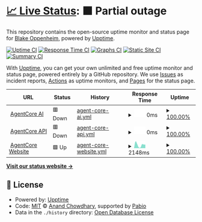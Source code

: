 # [📈 Live Status](https://status.agentcore.co): <!--live status--> **🟧 Partial outage**

This repository contains the open-source uptime monitor and status page for [Blake Oppenheim](https://status.agentcore.co), powered by [Upptime](https://github.com/upptime/upptime).

[![Uptime CI](https://github.com/blakeoppenheim/agentcore-status/workflows/Uptime%20CI/badge.svg)](https://github.com/blakeoppenheim/agentcore-status/actions?query=workflow%3A%22Uptime+CI%22)
[![Response Time CI](https://github.com/blakeoppenheim/agentcore-status/workflows/Response%20Time%20CI/badge.svg)](https://github.com/blakeoppenheim/agentcore-status/actions?query=workflow%3A%22Response+Time+CI%22)
[![Graphs CI](https://github.com/blakeoppenheim/agentcore-status/workflows/Graphs%20CI/badge.svg)](https://github.com/blakeoppenheim/agentcore-status/actions?query=workflow%3A%22Graphs+CI%22)
[![Static Site CI](https://github.com/blakeoppenheim/agentcore-status/workflows/Static%20Site%20CI/badge.svg)](https://github.com/blakeoppenheim/agentcore-status/actions?query=workflow%3A%22Static+Site+CI%22)
[![Summary CI](https://github.com/blakeoppenheim/agentcore-status/workflows/Summary%20CI/badge.svg)](https://github.com/blakeoppenheim/agentcore-status/actions?query=workflow%3A%22Summary+CI%22)

With [Upptime](https://upptime.js.org), you can get your own unlimited and free uptime monitor and status page, powered entirely by a GitHub repository. We use [Issues](https://github.com/blakeoppenheim/agentcore-status/issues) as incident reports, [Actions](https://github.com/blakeoppenheim/agentcore-status/actions) as uptime monitors, and [Pages](https://status.agentcore.co) for the status page.

<!--start: status pages-->
<!-- This summary is generated by Upptime (https://github.com/upptime/upptime) -->
<!-- Do not edit this manually, your changes will be overwritten -->
<!-- prettier-ignore -->
| URL | Status | History | Response Time | Uptime |
| --- | ------ | ------- | ------------- | ------ |
| <img alt="" src="https://icons.duckduckgo.com/ip3/app.agentcore.co.ico" height="13"> [AgentCore AI](https://app.agentcore.co) | 🟥 Down | [agent-core-ai.yml](https://github.com/blakeoppenheim/agentcore-status/commits/HEAD/history/agent-core-ai.yml) | <details><summary><img alt="Response time graph" src="./graphs/agent-core-ai/response-time-week.png" height="20"> 0ms</summary><br><a href="https://status.agentcore.co/history/agent-core-ai"><img alt="Response time 0" src="https://img.shields.io/endpoint?url=https%3A%2F%2Fraw.githubusercontent.com%2Fblakeoppenheim%2Fagentcore-status%2FHEAD%2Fapi%2Fagent-core-ai%2Fresponse-time.json"></a><br><a href="https://status.agentcore.co/history/agent-core-ai"><img alt="24-hour response time 0" src="https://img.shields.io/endpoint?url=https%3A%2F%2Fraw.githubusercontent.com%2Fblakeoppenheim%2Fagentcore-status%2FHEAD%2Fapi%2Fagent-core-ai%2Fresponse-time-day.json"></a><br><a href="https://status.agentcore.co/history/agent-core-ai"><img alt="7-day response time 0" src="https://img.shields.io/endpoint?url=https%3A%2F%2Fraw.githubusercontent.com%2Fblakeoppenheim%2Fagentcore-status%2FHEAD%2Fapi%2Fagent-core-ai%2Fresponse-time-week.json"></a><br><a href="https://status.agentcore.co/history/agent-core-ai"><img alt="30-day response time 0" src="https://img.shields.io/endpoint?url=https%3A%2F%2Fraw.githubusercontent.com%2Fblakeoppenheim%2Fagentcore-status%2FHEAD%2Fapi%2Fagent-core-ai%2Fresponse-time-month.json"></a><br><a href="https://status.agentcore.co/history/agent-core-ai"><img alt="1-year response time 0" src="https://img.shields.io/endpoint?url=https%3A%2F%2Fraw.githubusercontent.com%2Fblakeoppenheim%2Fagentcore-status%2FHEAD%2Fapi%2Fagent-core-ai%2Fresponse-time-year.json"></a></details> | <details><summary><a href="https://status.agentcore.co/history/agent-core-ai">100.00%</a></summary><a href="https://status.agentcore.co/history/agent-core-ai"><img alt="All-time uptime 99.88%" src="https://img.shields.io/endpoint?url=https%3A%2F%2Fraw.githubusercontent.com%2Fblakeoppenheim%2Fagentcore-status%2FHEAD%2Fapi%2Fagent-core-ai%2Fuptime.json"></a><br><a href="https://status.agentcore.co/history/agent-core-ai"><img alt="24-hour uptime 100.00%" src="https://img.shields.io/endpoint?url=https%3A%2F%2Fraw.githubusercontent.com%2Fblakeoppenheim%2Fagentcore-status%2FHEAD%2Fapi%2Fagent-core-ai%2Fuptime-day.json"></a><br><a href="https://status.agentcore.co/history/agent-core-ai"><img alt="7-day uptime 100.00%" src="https://img.shields.io/endpoint?url=https%3A%2F%2Fraw.githubusercontent.com%2Fblakeoppenheim%2Fagentcore-status%2FHEAD%2Fapi%2Fagent-core-ai%2Fuptime-week.json"></a><br><a href="https://status.agentcore.co/history/agent-core-ai"><img alt="30-day uptime 100.00%" src="https://img.shields.io/endpoint?url=https%3A%2F%2Fraw.githubusercontent.com%2Fblakeoppenheim%2Fagentcore-status%2FHEAD%2Fapi%2Fagent-core-ai%2Fuptime-month.json"></a><br><a href="https://status.agentcore.co/history/agent-core-ai"><img alt="1-year uptime 99.88%" src="https://img.shields.io/endpoint?url=https%3A%2F%2Fraw.githubusercontent.com%2Fblakeoppenheim%2Fagentcore-status%2FHEAD%2Fapi%2Fagent-core-ai%2Fuptime-year.json"></a></details>
| <img alt="" src="https://icons.duckduckgo.com/ip3/app.agentcore.co.ico" height="13"> [AgentCore API](https://app.agentcore.co/api/health) | 🟥 Down | [agent-core-api.yml](https://github.com/blakeoppenheim/agentcore-status/commits/HEAD/history/agent-core-api.yml) | <details><summary><img alt="Response time graph" src="./graphs/agent-core-api/response-time-week.png" height="20"> 0ms</summary><br><a href="https://status.agentcore.co/history/agent-core-api"><img alt="Response time 0" src="https://img.shields.io/endpoint?url=https%3A%2F%2Fraw.githubusercontent.com%2Fblakeoppenheim%2Fagentcore-status%2FHEAD%2Fapi%2Fagent-core-api%2Fresponse-time.json"></a><br><a href="https://status.agentcore.co/history/agent-core-api"><img alt="24-hour response time 0" src="https://img.shields.io/endpoint?url=https%3A%2F%2Fraw.githubusercontent.com%2Fblakeoppenheim%2Fagentcore-status%2FHEAD%2Fapi%2Fagent-core-api%2Fresponse-time-day.json"></a><br><a href="https://status.agentcore.co/history/agent-core-api"><img alt="7-day response time 0" src="https://img.shields.io/endpoint?url=https%3A%2F%2Fraw.githubusercontent.com%2Fblakeoppenheim%2Fagentcore-status%2FHEAD%2Fapi%2Fagent-core-api%2Fresponse-time-week.json"></a><br><a href="https://status.agentcore.co/history/agent-core-api"><img alt="30-day response time 0" src="https://img.shields.io/endpoint?url=https%3A%2F%2Fraw.githubusercontent.com%2Fblakeoppenheim%2Fagentcore-status%2FHEAD%2Fapi%2Fagent-core-api%2Fresponse-time-month.json"></a><br><a href="https://status.agentcore.co/history/agent-core-api"><img alt="1-year response time 0" src="https://img.shields.io/endpoint?url=https%3A%2F%2Fraw.githubusercontent.com%2Fblakeoppenheim%2Fagentcore-status%2FHEAD%2Fapi%2Fagent-core-api%2Fresponse-time-year.json"></a></details> | <details><summary><a href="https://status.agentcore.co/history/agent-core-api">100.00%</a></summary><a href="https://status.agentcore.co/history/agent-core-api"><img alt="All-time uptime 99.88%" src="https://img.shields.io/endpoint?url=https%3A%2F%2Fraw.githubusercontent.com%2Fblakeoppenheim%2Fagentcore-status%2FHEAD%2Fapi%2Fagent-core-api%2Fuptime.json"></a><br><a href="https://status.agentcore.co/history/agent-core-api"><img alt="24-hour uptime 100.00%" src="https://img.shields.io/endpoint?url=https%3A%2F%2Fraw.githubusercontent.com%2Fblakeoppenheim%2Fagentcore-status%2FHEAD%2Fapi%2Fagent-core-api%2Fuptime-day.json"></a><br><a href="https://status.agentcore.co/history/agent-core-api"><img alt="7-day uptime 100.00%" src="https://img.shields.io/endpoint?url=https%3A%2F%2Fraw.githubusercontent.com%2Fblakeoppenheim%2Fagentcore-status%2FHEAD%2Fapi%2Fagent-core-api%2Fuptime-week.json"></a><br><a href="https://status.agentcore.co/history/agent-core-api"><img alt="30-day uptime 100.00%" src="https://img.shields.io/endpoint?url=https%3A%2F%2Fraw.githubusercontent.com%2Fblakeoppenheim%2Fagentcore-status%2FHEAD%2Fapi%2Fagent-core-api%2Fuptime-month.json"></a><br><a href="https://status.agentcore.co/history/agent-core-api"><img alt="1-year uptime 99.88%" src="https://img.shields.io/endpoint?url=https%3A%2F%2Fraw.githubusercontent.com%2Fblakeoppenheim%2Fagentcore-status%2FHEAD%2Fapi%2Fagent-core-api%2Fuptime-year.json"></a></details>
| <img alt="" src="https://icons.duckduckgo.com/ip3/agentcore.co.ico" height="13"> [AgentCore Website](https://agentcore.co) | 🟩 Up | [agent-core-website.yml](https://github.com/blakeoppenheim/agentcore-status/commits/HEAD/history/agent-core-website.yml) | <details><summary><img alt="Response time graph" src="./graphs/agent-core-website/response-time-week.png" height="20"> 2148ms</summary><br><a href="https://status.agentcore.co/history/agent-core-website"><img alt="Response time 497" src="https://img.shields.io/endpoint?url=https%3A%2F%2Fraw.githubusercontent.com%2Fblakeoppenheim%2Fagentcore-status%2FHEAD%2Fapi%2Fagent-core-website%2Fresponse-time.json"></a><br><a href="https://status.agentcore.co/history/agent-core-website"><img alt="24-hour response time 648" src="https://img.shields.io/endpoint?url=https%3A%2F%2Fraw.githubusercontent.com%2Fblakeoppenheim%2Fagentcore-status%2FHEAD%2Fapi%2Fagent-core-website%2Fresponse-time-day.json"></a><br><a href="https://status.agentcore.co/history/agent-core-website"><img alt="7-day response time 2148" src="https://img.shields.io/endpoint?url=https%3A%2F%2Fraw.githubusercontent.com%2Fblakeoppenheim%2Fagentcore-status%2FHEAD%2Fapi%2Fagent-core-website%2Fresponse-time-week.json"></a><br><a href="https://status.agentcore.co/history/agent-core-website"><img alt="30-day response time 1246" src="https://img.shields.io/endpoint?url=https%3A%2F%2Fraw.githubusercontent.com%2Fblakeoppenheim%2Fagentcore-status%2FHEAD%2Fapi%2Fagent-core-website%2Fresponse-time-month.json"></a><br><a href="https://status.agentcore.co/history/agent-core-website"><img alt="1-year response time 497" src="https://img.shields.io/endpoint?url=https%3A%2F%2Fraw.githubusercontent.com%2Fblakeoppenheim%2Fagentcore-status%2FHEAD%2Fapi%2Fagent-core-website%2Fresponse-time-year.json"></a></details> | <details><summary><a href="https://status.agentcore.co/history/agent-core-website">100.00%</a></summary><a href="https://status.agentcore.co/history/agent-core-website"><img alt="All-time uptime 99.58%" src="https://img.shields.io/endpoint?url=https%3A%2F%2Fraw.githubusercontent.com%2Fblakeoppenheim%2Fagentcore-status%2FHEAD%2Fapi%2Fagent-core-website%2Fuptime.json"></a><br><a href="https://status.agentcore.co/history/agent-core-website"><img alt="24-hour uptime 100.00%" src="https://img.shields.io/endpoint?url=https%3A%2F%2Fraw.githubusercontent.com%2Fblakeoppenheim%2Fagentcore-status%2FHEAD%2Fapi%2Fagent-core-website%2Fuptime-day.json"></a><br><a href="https://status.agentcore.co/history/agent-core-website"><img alt="7-day uptime 100.00%" src="https://img.shields.io/endpoint?url=https%3A%2F%2Fraw.githubusercontent.com%2Fblakeoppenheim%2Fagentcore-status%2FHEAD%2Fapi%2Fagent-core-website%2Fuptime-week.json"></a><br><a href="https://status.agentcore.co/history/agent-core-website"><img alt="30-day uptime 98.49%" src="https://img.shields.io/endpoint?url=https%3A%2F%2Fraw.githubusercontent.com%2Fblakeoppenheim%2Fagentcore-status%2FHEAD%2Fapi%2Fagent-core-website%2Fuptime-month.json"></a><br><a href="https://status.agentcore.co/history/agent-core-website"><img alt="1-year uptime 99.58%" src="https://img.shields.io/endpoint?url=https%3A%2F%2Fraw.githubusercontent.com%2Fblakeoppenheim%2Fagentcore-status%2FHEAD%2Fapi%2Fagent-core-website%2Fuptime-year.json"></a></details>

<!--end: status pages-->

[**Visit our status website →**](https://status.agentcore.co)

## 📄 License

- Powered by: [Upptime](https://github.com/upptime/upptime)
- Code: [MIT](./LICENSE) © [Anand Chowdhary](https://anandchowdhary.com), supported by [Pabio](https://pabio.com)
- Data in the `./history` directory: [Open Database License](https://opendatacommons.org/licenses/odbl/1-0/)
